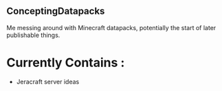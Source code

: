 ## ConceptingDatapacks
Me messing around with Minecraft datapacks, potentially the start of later publishable things.


# Currently Contains :
- Jeracraft server ideas 


